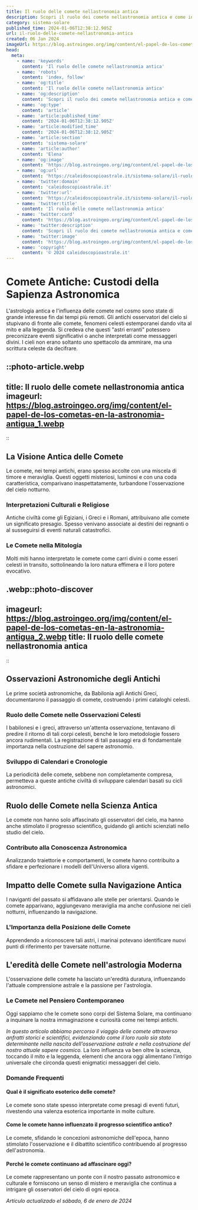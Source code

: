 ```yaml
---
title: Il ruolo delle comete nellastronomia antica
description: Scopri il ruolo dei comete nellastronomia antica e come influenzavano miti e scienza. Entra nel mondo astrale dei nostri antenati!
category: sistema-solare
published_time: 2024-01-06T12:38:12.905Z
url: il-ruolo-delle-comete-nellastronomia-antica
created: 06 Jan 2024
imageUrl: https://blog.astroingeo.org/img/content/el-papel-de-los-cometas-en-la-astronomia-antigua_1.webp
head:
  meta:
    - name: 'keywords'
      content: 'Il ruolo delle comete nellastronomia antica'
    - name: 'robots'
      content: 'index, follow'
    - name: 'og:title'
      content: 'Il ruolo delle comete nellastronomia antica'
    - name: 'og:description'
      content: 'Scopri il ruolo dei comete nellastronomia antica e come influenzavano miti e scienza. Entra nel mondo astrale dei nostri antenati!'
    - name: 'og:type'
      content: 'article'
    - name: 'article:published_time'
      content: '2024-01-06T12:38:12.905Z'
    - name: 'article:modified_time'
      content: '2024-01-06T12:38:12.905Z'
    - name: 'article:section'
      content: 'sistema-solare'
    - name: 'article:author'
      content: 'Elena'
    - name: 'og:image'
      content: 'https://blog.astroingeo.org/img/content/el-papel-de-los-cometas-en-la-astronomia-antigua_1.webp'
    - name: 'og:url'
      content: 'https://caleidoscopioastrale.it/sistema-solare/il-ruolo-delle-comete-nellastronomia-antica'
    - name: 'twitter:domain'
      content: 'caleidoscopioastrale.it'
    - name: 'twitter:url'
      content: 'https://caleidoscopioastrale.it/sistema-solare/il-ruolo-delle-comete-nellastronomia-antica'
    - name: 'twitter:title'
      content: 'Il ruolo delle comete nellastronomia antica'
    - name: 'twitter:card'
      content: 'https://blog.astroingeo.org/img/content/el-papel-de-los-cometas-en-la-astronomia-antigua_1.webp'
    - name: 'twitter:description'
      content: 'Scopri il ruolo dei comete nellastronomia antica e come influenzavano miti e scienza. Entra nel mondo astrale dei nostri antenati!'
    - name: 'twitter:image'
      content: 'https://blog.astroingeo.org/img/content/el-papel-de-los-cometas-en-la-astronomia-antigua_1.webp'
    - name: 'copyright'
      content: '© 2024 caleidoscopioastrale.it'
---
```

# Comete Antiche: Custodi della Sapienza Astronomica

L'astrologia antica e l'influenza delle comete nel cosmo sono state di grande interesse fin dai tempi più remoti. Gli antichi osservatori del cielo si stupivano di fronte alle comete, fenomeni celesti estemporanei dando vita al mito e alla leggenda. Si credeva che questi "astri erranti" potessero preconizzare eventi significativi o anche interpretati come messaggeri divini. I cieli non erano soltanto uno spettacolo da ammirare, ma una scrittura celeste da decifrare.

::photo-article.webp
---
title: Il ruolo delle comete nellastronomia antica
imageurl: https://blog.astroingeo.org/img/content/el-papel-de-los-cometas-en-la-astronomia-antigua_1.webp
---
::

## La Visione Antica delle Comete

Le comete, nei tempi antichi, erano spesso accolte con una miscela di timore e meraviglia. Questi oggetti misteriosi, luminosi e con una coda caratteristica, comparivano inaspettatamente, turbandone l'osservazione del cielo notturno.

### Interpretazioni Culturali e Religiose

Antiche civiltà come gli Egiziani, i Greci e i Romani, attribuivano alle comete un significato presagio. Spesso venivano associate ai destini dei regnanti o al susseguirsi di eventi naturali catastrofici.

### Le Comete nella Mitologia

Molti miti hanno interpretato le comete come carri divini o come esseri celesti in transito, sottolineando la loro natura effimera e il loro potere evocativo.

.webp::photo-discover
---
imageurl: https://blog.astroingeo.org/img/content/el-papel-de-los-cometas-en-la-astronomia-antigua_2.webp
title: Il ruolo delle comete nellastronomia antica
---
::

## Osservazioni Astronomiche degli Antichi

Le prime società astronomiche, da Babilonia agli Antichi Greci, documentarono il passaggio di comete, costruendo i primi cataloghi celesti.

### Ruolo delle Comete nelle Osservazioni Celesti

I babilonesi e i greci, attraverso un'attenta osservazione, tentavano di predire il ritorno di tali corpi celesti, benché le loro metodologie fossero ancora rudimentali. La registrazione di tali passaggi era di fondamentale importanza nella costruzione del sapere astronomio.

### Sviluppo di Calendari e Cronologie

La periodicità delle comete, sebbene non completamente compresa, permetteva a queste antiche civiltà di sviluppare calendari basati su cicli astronomici.

## Ruolo delle Comete nella Scienza Antica

Le comete non hanno solo affascinato gli osservatori del cielo, ma hanno anche stimolato il progresso scientifico, guidando gli antichi scienziati nello studio del cielo.

### Contributo alla Conoscenza Astronomica

Analizzando traiettorie e comportamenti, le comete hanno contribuito a sfidare e perfezionare i modelli dell'Universo allora vigenti.

## Impatto delle Comete sulla Navigazione Antica

I naviganti del passato si affidavano alle stelle per orientarsi. Quando le comete apparivano, aggiungevano meraviglia ma anche confusione nei cieli notturni, influenzando la navigazione.

### L'Importanza della Posizione delle Comete

Apprendendo a riconoscere tali astri, i marinai potevano identificare nuovi punti di riferimento per traversate notturne.

## L'eredità delle Comete nell'astrologia Moderna

L'osservazione delle comete ha lasciato un'eredità duratura, influenzando l'attuale comprensione astrale e la passione per l'astrologia.

### Le Comete nel Pensiero Contemporaneo

Oggi sappiamo che le comete sono corpi del Sistema Solare, ma continuano a inquinare la nostra immaginazione e curiosità come nei tempi antichi.

*In questo articolo abbiamo percorso il viaggio delle comete attraverso anfratti storici e scientifici, evidenziando come il loro ruolo sia stato determinante nella nascita dell'osservazione astrale e nella costruzione del nostro attuale sapere cosmico.* La loro influenza va ben oltre la scienza, toccando il mito e la leggenda, elementi che ancora oggi alimentano l'intrigo universale che circonda questi enigmatici messaggeri del cielo.

### Domande Frequenti

#### Qual è il significato esoterico delle comete?
Le comete sono state spesso interpretate come presagi di eventi futuri, rivestendo una valenza esoterica importante in molte culture.

#### Come le comete hanno influenzato il progresso scientifico antico?
Le comete, sfidando le concezioni astronomiche dell'epoca, hanno stimolato l'osservazione e il dibattito scientifico contribuendo al progresso dell'astronomia.

#### Perché le comete continuano ad affascinare oggi?
Le comete rappresentano un ponte con il nostro passato astronomico e culturale e forniscono un senso di mistero e meraviglia che continua a intrigare gli osservatori del cielo di ogni epoca.

_Artículo actualizado el sábado, 6 de enero de 2024_
